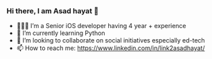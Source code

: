 ### Hi there, I am Asad hayat 👋

- 👨🏽‍💻 I’m a Senior iOS developer having 4 year + experience 
- 🐍 I’m currently learning Python
- 👯 I’m looking to collaborate on social initiatives especially ed-tech
- 📫 How to reach me: https://www.linkedin.com/in/link2asadhayat/
